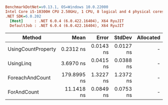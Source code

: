 ``` ini

BenchmarkDotNet=v0.13.1, OS=Windows 10.0.22000
Intel Core i5-10300H CPU 2.50GHz, 1 CPU, 8 logical and 4 physical cores
.NET SDK=6.0.202
  [Host]     : .NET 6.0.4 (6.0.422.16404), X64 RyuJIT
  DefaultJob : .NET 6.0.4 (6.0.422.16404), X64 RyuJIT


```
|             Method |        Mean |     Error |    StdDev | Allocated |
|------------------- |------------:|----------:|----------:|----------:|
| UsingCountProperty |   0.2312 ns | 0.0143 ns | 0.0127 ns |         - |
|          UsingLinq |   3.6970 ns | 0.0415 ns | 0.0388 ns |         - |
|    ForeachAndCount | 179.8995 ns | 1.3227 ns | 1.2372 ns |         - |
|        ForAndCount |  11.1418 ns | 0.0849 ns | 0.0753 ns |         - |
